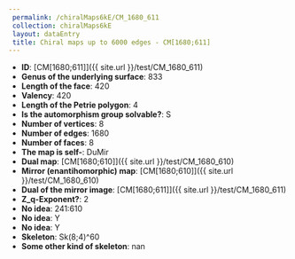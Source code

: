 ```yaml
--- 
 permalink: /chiralMaps6kE/CM_1680_611 
 collection: chiralMaps6kE
 layout: dataEntry
 title: Chiral maps up to 6000 edges - CM[1680;611]
---
```


- **ID**: [CM[1680;611]]({{ site.url }}/test/CM_1680_611)
- **Genus of the underlying surface**: 833
- **Length of the face**: 420
- **Valency**: 420
- **Length of the Petrie polygon**: 4
- **Is the automorphism group solvable?**: S
- **Number of vertices**: 8
- **Number of edges**: 1680
- **Number of faces**: 8
- **The map is self-**: DuMir
- **Dual map**: [CM[1680;610]]({{ site.url }}/test/CM_1680_610)
- **Mirror (enantihomorphic) map**: [CM[1680;610]]({{ site.url }}/test/CM_1680_610)
- **Dual of the mirror image**: [CM[1680;611]]({{ site.url }}/test/CM_1680_611)
- **Z_q-Exponent?**: 2
- **No idea**:  241:610
- **No idea**: Y
- **No idea**: Y
- **Skeleton**: Sk(8;4)^60
- **Some other kind of skeleton**: nan
